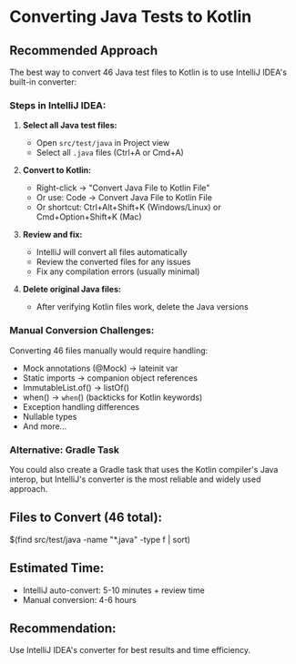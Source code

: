 # Converting Java Tests to Kotlin

## Recommended Approach

The best way to convert 46 Java test files to Kotlin is to use IntelliJ IDEA's built-in converter:

### Steps in IntelliJ IDEA:

1. **Select all Java test files:**
   - Open `src/test/java` in Project view
   - Select all `.java` files (Ctrl+A or Cmd+A)

2. **Convert to Kotlin:**
   - Right-click → "Convert Java File to Kotlin File"
   - Or use: Code → Convert Java File to Kotlin File
   - Or shortcut: Ctrl+Alt+Shift+K (Windows/Linux) or Cmd+Option+Shift+K (Mac)

3. **Review and fix:**
   - IntelliJ will convert all files automatically
   - Review the converted files for any issues
   - Fix any compilation errors (usually minimal)

4. **Delete original Java files:**
   - After verifying Kotlin files work, delete the Java versions

### Manual Conversion Challenges:

Converting 46 files manually would require handling:
- Mock annotations (@Mock) → lateinit var
- Static imports → companion object references  
- ImmutableList.of() → listOf()
- when() → `when`() (backticks for Kotlin keywords)
- Exception handling differences
- Nullable types
- And more...

### Alternative: Gradle Task

You could also create a Gradle task that uses the Kotlin compiler's Java interop,
but IntelliJ's converter is the most reliable and widely used approach.

## Files to Convert (46 total):

$(find src/test/java -name "*.java" -type f | sort)

## Estimated Time:
- IntelliJ auto-convert: 5-10 minutes + review time
- Manual conversion: 4-6 hours

## Recommendation:
Use IntelliJ IDEA's converter for best results and time efficiency.
